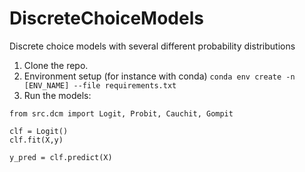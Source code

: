 # DiscreteChoiceModels
Discrete choice models with several different probability distributions


1. Clone the repo.
2. Environment setup (for instance with conda)
```conda env create -n [ENV_NAME] --file requirements.txt```
3. Run the models:
``` 
from src.dcm import Logit, Probit, Cauchit, Gompit
    
clf = Logit()
clf.fit(X,y)
    
y_pred = clf.predict(X)
    
    
